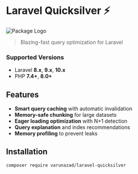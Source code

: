 # Laravel Quicksilver ⚡

![Package Logo](https://via.placeholder.com/150x50?text=Quicksilver)

> Blazing-fast query optimization for Laravel
### Supported Versions
- Laravel **8.x**, **9.x**, **10.x**
- PHP **7.4+**, **8.0+**


## Features

- **Smart query caching** with automatic invalidation
- **Memory-safe chunking** for large datasets
- **Eager loading optimization** with N+1 detection
- **Query explanation** and index recommendations
- **Memory profiling** to prevent leaks


## Installation

```bash
composer require varunazad/laravel-quicksilver